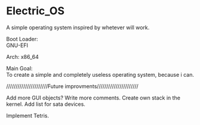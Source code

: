 # Electric_OS  
  
A simple operating system inspired by whetever will work.  

Boot Loader:  
GNU-EFI

Arch:
x86_64
  
Main Goal:  
To create a simple and completely useless operating system, because i can.  
  
//////////////////////Future improvments//////////////////////   
  
Add more GUI objects?
Write more comments.
Create own stack in the kernel.
Add list for sata devices.

Implement Tetris.
